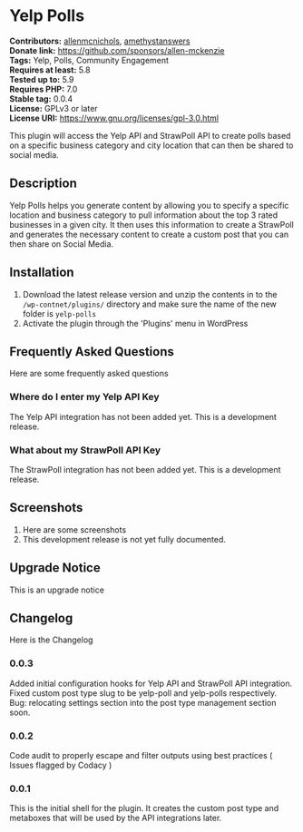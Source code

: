 # Yelp Polls #
**Contributors:** [allenmcnichols](https://profiles.wordpress.org/allenmcnichols/), [amethystanswers](https://profiles.wordpress.org/amethystanswers/)  
**Donate link:** https://github.com/sponsors/allen-mckenzie    
**Tags:** Yelp, Polls, Community Engagement    
**Requires at least:** 5.8    
**Tested up to:** 5.9    
**Requires PHP:** 7.0    
**Stable tag:** 0.0.4    
**License:** GPLv3 or later    
**License URI:** https://www.gnu.org/licenses/gpl-3.0.html    

This plugin will access the Yelp API and StrawPoll API to create polls based on a specific business category and city location that can then be shared to social media.

## Description ##

Yelp Polls helps you generate content by allowing you to specify a specific location and business category to pull information about the top 3 rated businesses in a given city. It then uses this information to create a StrawPoll and generates the necessary content to create a custom post that you can then share on Social Media.

## Installation ##

1.  Download the latest release version and unzip the contents in to the `/wp-contnet/plugins/` directory and make sure the name of the new folder is `yelp-polls`
2.  Activate the plugin through the 'Plugins' menu in WordPress

## Frequently Asked Questions ##

Here are some frequently asked questions

### Where do I enter my Yelp API Key ###

The Yelp API integration has not been added yet. This is a development release.

### What about my StrawPoll API Key ###

The StrawPoll integration has not been added yet. This is a development release.

## Screenshots ##

1.  Here are some screenshots
2.  This development release is not yet fully documented.

## Upgrade Notice ##

This is an upgrade notice

## Changelog ##

Here is the Changelog

### 0.0.3 ###

Added initial configuration hooks for Yelp API and StrawPoll API integration.
Fixed custom post type slug to be yelp-poll and yelp-polls respectively.
Bug: relocating settings section into the post type management section soon.

### 0.0.2 ###

Code audit to properly escape and filter outputs using best practices ( Issues flagged by Codacy )

### 0.0.1 ###

This is the initial shell for the plugin. It creates the custom post type and metaboxes that will be used by the API integrations later.